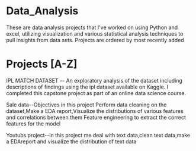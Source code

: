 # Data_Analysis
These are data analysis projects that I've worked on using Python and excel, utilizing visualization and various statistical analysis techniques to pull insights from data sets. Projects are ordered by most recently added

# Projects [A-Z]
IPL MATCH DATASET -- An exploratory analysis of the dataset including descriptions of findings using the ipl dataset available on Kaggle. I completed this capstone project as part of an online data science course.

 Sale data--Objectives in this project Perform data cleaning on the dataset,Make a EDA report,Visualize the distributions of various features and correlations between them
Feature engineering to extract the correct features for the model

Youtubs project--in this project me deal with text data,clean text data,make a EDAreport and visualize the distribution of text data

